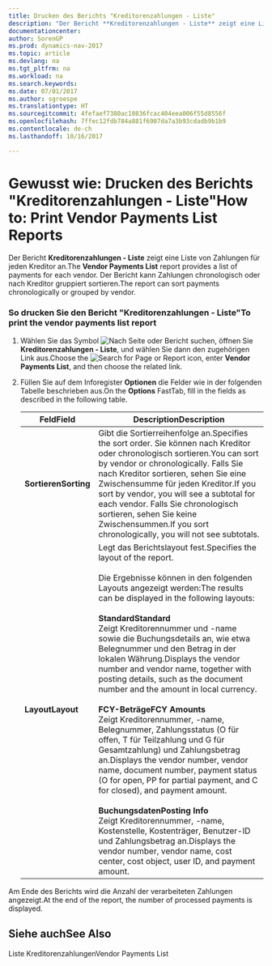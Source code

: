 ```yaml
---
title: Drucken des Berichts "Kreditorenzahlungen - Liste"
description: "Der Bericht **Kreditorenzahlungen - Liste** zeigt eine Liste von Zahlungen für jeden Kreditor an. Der Bericht kann Zahlungen chronologisch oder nach Kreditor gruppiert sortieren."
documentationcenter: 
author: SorenGP
ms.prod: dynamics-nav-2017
ms.topic: article
ms.devlang: na
ms.tgt_pltfrm: na
ms.workload: na
ms.search.keywords: 
ms.date: 07/01/2017
ms.author: sgroespe
ms.translationtype: HT
ms.sourcegitcommit: 4fefaef7380ac10836fcac404eea006f55d8556f
ms.openlocfilehash: 7ffec12fdb784a881f6907da7a3b93cdadb9b1b9
ms.contentlocale: de-ch
ms.lasthandoff: 10/16/2017

---
```

# <a name="how-to-print-vendor-payments-list-reports"></a><span data-ttu-id="15014-104">Gewusst wie: Drucken des Berichts "Kreditorenzahlungen - Liste"</span><span class="sxs-lookup"><span data-stu-id="15014-104">How to: Print Vendor Payments List Reports</span></span>
<span data-ttu-id="15014-105">Der Bericht **Kreditorenzahlungen - Liste** zeigt eine Liste von Zahlungen für jeden Kreditor an.</span><span class="sxs-lookup"><span data-stu-id="15014-105">The **Vendor Payments List** report provides a list of payments for each vendor.</span></span> <span data-ttu-id="15014-106">Der Bericht kann Zahlungen chronologisch oder nach Kreditor gruppiert sortieren.</span><span class="sxs-lookup"><span data-stu-id="15014-106">The report can sort payments chronologically or grouped by vendor.</span></span>  
  
### <a name="to-print-the-vendor-payments-list-report"></a><span data-ttu-id="15014-107">So drucken Sie den Bericht "Kreditorenzahlungen - Liste"</span><span class="sxs-lookup"><span data-stu-id="15014-107">To print the vendor payments list report</span></span>  
  
1.  <span data-ttu-id="15014-108">Wählen Sie das Symbol ![Nach Seite oder Bericht suchen](media/ui-search/search_small.png "Nach Seite oder Bericht suchen"), öffnen Sie **Kreditorenzahlungen - Liste**, und wählen Sie dann den zugehörigen Link aus.</span><span class="sxs-lookup"><span data-stu-id="15014-108">Choose the ![Search for Page or Report](media/ui-search/search_small.png "Search for Page or Report icon") icon, enter **Vendor Payments List**, and then choose the related link.</span></span>  
  
2.  <span data-ttu-id="15014-109">Füllen Sie auf dem Inforegister **Optionen** die Felder wie in der folgenden Tabelle beschrieben aus.</span><span class="sxs-lookup"><span data-stu-id="15014-109">On the **Options** FastTab, fill in the fields as described in the following table.</span></span>  
  
    |<span data-ttu-id="15014-110">Feld</span><span class="sxs-lookup"><span data-stu-id="15014-110">Field</span></span>|<span data-ttu-id="15014-111">Description</span><span class="sxs-lookup"><span data-stu-id="15014-111">Description</span></span>|  
    |---------------------------------|---------------------------------------|  
    |<span data-ttu-id="15014-112">**Sortieren**</span><span class="sxs-lookup"><span data-stu-id="15014-112">**Sorting**</span></span>|<span data-ttu-id="15014-113">Gibt die Sortierreihenfolge an.</span><span class="sxs-lookup"><span data-stu-id="15014-113">Specifies the sort order.</span></span> <span data-ttu-id="15014-114">Sie können nach Kreditor oder chronologisch sortieren.</span><span class="sxs-lookup"><span data-stu-id="15014-114">You can sort by vendor or chronologically.</span></span> <span data-ttu-id="15014-115">Falls Sie nach Kreditor sortieren, sehen Sie eine Zwischensumme für jeden Kreditor.</span><span class="sxs-lookup"><span data-stu-id="15014-115">If you sort by vendor, you will see a subtotal for each vendor.</span></span> <span data-ttu-id="15014-116">Falls Sie chronologisch sortieren, sehen Sie keine Zwischensummen.</span><span class="sxs-lookup"><span data-stu-id="15014-116">If you sort chronologically, you will not see subtotals.</span></span>|  
    |<span data-ttu-id="15014-117">**Layout**</span><span class="sxs-lookup"><span data-stu-id="15014-117">**Layout**</span></span>|<span data-ttu-id="15014-118">Legt das Berichtslayout fest.</span><span class="sxs-lookup"><span data-stu-id="15014-118">Specifies the layout of the report.</span></span><br /><br /> <span data-ttu-id="15014-119">Die Ergebnisse können in den folgenden Layouts angezeigt werden:</span><span class="sxs-lookup"><span data-stu-id="15014-119">The results can be displayed in the following layouts:</span></span><br /><br /> <span data-ttu-id="15014-120">**Standard**</span><span class="sxs-lookup"><span data-stu-id="15014-120">**Standard**</span></span><br /> <span data-ttu-id="15014-121">Zeigt Kreditorennummer und -name sowie die Buchungsdetails an, wie etwa Belegnummer und den Betrag in der lokalen Währung.</span><span class="sxs-lookup"><span data-stu-id="15014-121">Displays the vendor number and vendor name, together with posting details, such as the document number and the amount in local currency.</span></span><br /><br /> <span data-ttu-id="15014-122">**FCY-Beträge**</span><span class="sxs-lookup"><span data-stu-id="15014-122">**FCY Amounts**</span></span><br /> <span data-ttu-id="15014-123">Zeigt Kreditorennummer, -name, Belegnummer, Zahlungsstatus (O für offen, T für Teilzahlung und G für Gesamtzahlung) und Zahlungsbetrag an.</span><span class="sxs-lookup"><span data-stu-id="15014-123">Displays the vendor number, vendor name, document number, payment status (O for open, PP for partial payment, and C for closed), and payment amount.</span></span><br /><br /> <span data-ttu-id="15014-124">**Buchungsdaten**</span><span class="sxs-lookup"><span data-stu-id="15014-124">**Posting Info**</span></span><br /> <span data-ttu-id="15014-125">Zeigt Kreditorennummer, -name, Kostenstelle, Kostenträger, Benutzer-ID und Zahlungsbetrag an.</span><span class="sxs-lookup"><span data-stu-id="15014-125">Displays the vendor number, vendor name, cost center, cost object, user ID, and payment amount.</span></span>|  
  
 <span data-ttu-id="15014-126">Am Ende des Berichts wird die Anzahl der verarbeiteten Zahlungen angezeigt.</span><span class="sxs-lookup"><span data-stu-id="15014-126">At the end of the report, the number of processed payments is displayed.</span></span>  
  
## <a name="see-also"></a><span data-ttu-id="15014-127">Siehe auch</span><span class="sxs-lookup"><span data-stu-id="15014-127">See Also</span></span>  
 <span data-ttu-id="15014-128">Liste Kreditorenzahlungen</span><span class="sxs-lookup"><span data-stu-id="15014-128">Vendor Payments List</span></span>
